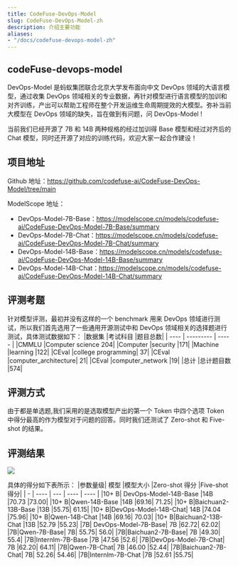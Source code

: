 ```yaml
---
title: CodeFuse-DevOps-Model
slug: CodeFuse-DevOps-Model-zh
description: 介绍主要功能
aliases:
- "/docs/codefuse-devops-model-zh"
---
```


## codeFuse-devops-model
DevOps-Model 是蚂蚁集团联合北京大学发布面向中文 DevOps 领域的大语言模型，通过收集 DevOps 领域相关的专业数据，再针对模型进行语言模型的加训和对齐训练，产出可以帮助工程师在整个开发运维生命周期提效的大模型。弥补当前大模型在 DevOps 领域的缺失，旨在做到有问题，问 DevOps-Model ! 

当前我们已经开源了 7B 和 14B 两种规格的经过加训得 Base 模型和经过对齐后的 Chat 模型，同时还开源了对应的训练代码，欢迎大家一起合作建设！


## 项目地址
Github 地址：https://github.com/codefuse-ai/CodeFuse-DevOps-Model/tree/main

ModelScope 地址：
- DevOps-Model-7B-Base：https://modelscope.cn/models/codefuse-ai/CodeFuse-DevOps-Model-7B-Base/summary
- DevOps-Model-7B-Chat：https://modelscope.cn/models/codefuse-ai/CodeFuse-DevOps-Model-7B-Chat/summary
- DevOps-Model-14B-Base：https://modelscope.cn/models/codefuse-ai/CodeFuse-DevOps-Model-14B-Base/summary
- DevOps-Model-14B-Chat：https://modelscope.cn/models/codefuse-ai/CodeFuse-DevOps-Model-14B-Chat/summary

## 评测考题
针对模型评测，最初并没有这样的一个 benchmark 用来 DevOps 领域进行测试，所以我们首先选用了一些通用开源测试中和 DevOps 领域相关的选择题进行测试，具体测试数据如下：
|数据集	|考试科目	|题目总数|
| ---- | --------- | ----- |
|CMMLU	|Computer science	204|
|Computer |security	|171|
|Machine |learning	|122|
|CEval	|college programming|	37|
|CEval	|computer_architecture|	21|
|CEval	|computer_network	|19|
|总计	|总计题目数	|574|



## 评测方式
由于都是单选题,我们采用的是选取模型产出的第一个 Token 中四个选项 Token 中得分最高的作为模型对于问题的回答。同时我们还测试了 Zero-shot 和 Five-shot 的结果。


## 评测结果
![](/images/devops_model/devops_eval.webp)

具体的得分如下表所示：
|参数量级|	模型	|模型大小	|Zero-shot 得分	|Five-shot 得分|
| - |	----	| ---	| ----	| ---- |
|10+ B|	DevOps-Model-14B-Base	|14B	|70.73	|73.00|
|10+ B|Qwen-14B-Base	|14B	|69.16|	71.25|
|10+ B|Baichuan2-13B-Base	|13B	|55.75|	61.15|
|10+ B|DevOps-Model-14B-Chat|	14B	|74.04	|75.96|
|10+ B|Qwen-14B-Chat	|14B	|69.16|	70.03|
|10+ B|Baichuan2-13B-Chat	|13B	|52.79	|55.23|
|7B|	DevOps-Model-7B-Base|	7B	|62.72|	62.02|
|7B|Qwen-7B-Base|	7B|	55.75|	56.0|
|7B|Baichuan2-7B-Base|	7B	|49.30|	55.4|
|7B|Internlm-7B-Base	|7B	|47.56	|52.6|
|7B|DevOps-Model-7B-Chat|	7B	|62.20|	64.11|
|7B|Qwen-7B-Chat|	7B	|46.00	|52.44|
|7B|Baichuan2-7B-Chat|	7B|	52.26|	54.46|
|7B|Internlm-7B-Chat	|7B	|52.61	|55.75|